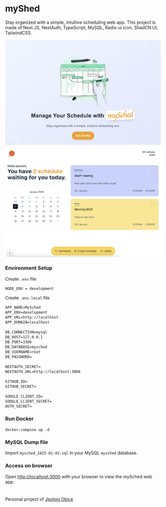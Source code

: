 # myShed

Stay organized with a simple, intuitive scheduling web app. This project is made of Next.JS, NextAuth, TypeScript, MySQL, Radix-ui icon, ShadCN UI, TailwindCSS.

![Getting Started](./public/sc1.png)
![Getting Started](./public/sc2.png)

### Environment Setup

Create `.env` file

```
NODE_ENV = development
```

Create `.env.local` file

```
APP_NAME=MySched
APP_ENV=development
APP_URL=http://localhost
APP_DOMAIN=localhost

DB_CONNECTION=mysql
DB_HOST=127.0.0.1
DB_PORT=3306
DB_DATABASE=mysched
DB_USERNAME=root
DB_PASSWORD=

NEXTAUTH_SECRET=
NEXTAUTH_URL=http://localhost:3000

GITHUB_ID=
GITHUB_SECRET=

GOOGLE_CLIENT_ID=
GOOGLE_CLIENT_SECRET=
AUTH_SECRET=
```

### Run Docker

`docker-compose up -d`

### MySQL Dump file

Import `mysched_2025-01-02.sql` in your MySQL `mysched` database.

### Access on browser

Open [http://localhost:3000](http://localhost:3000) with your browser to view the mySched web app.

#

Personal project of
[Jestoni Obice](https://jestoni.vercel.app)
